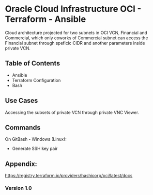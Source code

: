 # Oracle Cloud Infrastructure OCI - Terraform - Ansible 

Cloud architecture projected for two subnets in OCI VCN, Financial and Commercial, which only coworks of Commercial subnet can access the Financial subnet through speficic CIDR and another parameters inside private VCN. 

## Table of Contents

- Ansible 
- Terraform Configuration
- Bash

## Use Cases

Accessing the subsets of private VCN through private VNC Viewer.

## Commands

On GitBash - Windows (Linux): 
- Generate SSH key pair

## Appendix:

https://registry.terraform.io/providers/hashicorp/oci/latest/docs


### Version 1.0
